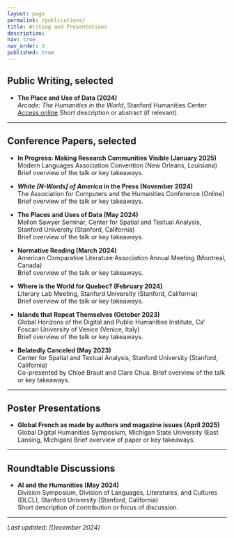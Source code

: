 ```yaml
---
layout: page
permalink: /publications/
title: Writing and Presentations
description:
nav: true
nav_order: 3
published: true
---
```


<!-- _pages/publications.md -->

## Public Writing, selected

- **The Place and Use of Data (2024)**  
  _Arcade: The Humanities in the World_, Stanford Humanities Center [Access online](https://shc.stanford.edu/arcade/interventions/places-and-uses-data)
  Short description or abstract (if relevant).

---

## Conference Papers, selected

- **In Progress: Making Research Communities Visible (January 2025)**  
  Modern Languages Association Convention (New Orleans, Louisiana)
  Brief overview of the talk or key takeaways.

- **_White \[N-Words\] of America_ in the Press (November 2024)**  
  The Association for Computers and the Humanities Conference (Online)  
  Brief overview of the talk or key takeaways.

 - **The Places and Uses of Data (May 2024)**  
  Mellon Sawyer Seminar, Center for Spatial and Textual Analysis, Stanford University (Stanford, California)  
  Brief overview of the talk or key takeaways.

- **Normative Reading (March 2024)**  
  American Comparative Literature Association Annual Meeting (Montreal, Canada)  
  Brief overview of the talk or key takeaways.

- **Where is the World for Quebec? (February 2024)**  
  Literary Lab Meeting, Stanford University (Stanford, California)  
  Brief overview of the talk or key takeaways.

- **Islands that Repeat Themselves (October 2023)**  
  Global Horizons of the Digital and Public Humanities Institute, Ca’ Foscari University of Venice (Venice, Italy)  
  Brief overview of the talk or key takeaways.

- **Belatedly Canceled (May 2023)**  
  Center for Spatial and Textual Analysis, Stanford University (Stanford, California)  
  Co-presented by Chloé Brault and Clare Chua. Brief overview of the talk or key takeaways.

---

## Poster Presentations

- **Global French as made by authors and magazine issues (April 2025)**  
   Global Digital Humanities Symposium, Michigan State University (East Lansing, Michigan)
  Brief overview of paper or key takeaways.

---

## Roundtable Discussions

- **AI and the Humanities (May 2024)**  
  Division Symposium, Division of Languages, Literatures, and Cultures (DLCL), Stanford University (Stanford, California)  
  Short description of contribution or focus of discussion.

---

_Last updated: [December 2024]_
